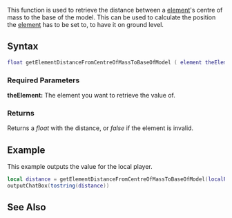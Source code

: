 This function is used to retrieve the distance between a [element](/docs/element.md "wikilink")'s centre of mass to the base of the model. This can be used to calculate the position the [element](/element.md "wikilink") has to be set to, to have it on ground level.

Syntax
------

``` lua
float getElementDistanceFromCentreOfMassToBaseOfModel ( element theElement )
```

### Required Parameters

**theElement:** The element you want to retrieve the value of.

### Returns

Returns a *float* with the distance, or *false* if the element is invalid.

Example
-------

This example outputs the value for the local player.

``` lua
local distance = getElementDistanceFromCentreOfMassToBaseOfModel(localPlayer)
outputChatBox(tostring(distance))
```

See Also
--------

